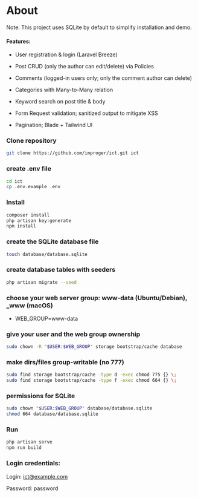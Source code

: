 # About

Note: This project uses SQLite by default to simplify installation and demo.

#### Features:

* User registration & login (Laravel Breeze)

* Post CRUD (only the author can edit/delete) via Policies

* Comments (logged-in users only; only the comment author can delete)

* Categories with Many-to-Many relation

* Keyword search on post title & body

* Form Request validation; sanitized output to mitigate XSS

* Pagination; Blade + Tailwind UI




### Clone repository

```bash
git clone https://github.com/improger/ict.git ict
```

### create .env file
```bash
cd ict
cp .env.example .env
```


### Install
```bash
composer install
php artisan key:generate
npm install
```

### create the SQLite database file
```bash
touch database/database.sqlite
```

### create database tables with seeders
```bash
php artisan migrate --seed
```

### choose your web server group: www-data (Ubuntu/Debian), _www (macOS)
* WEB_GROUP=www-data

### give your user and the web group ownership
```bash
sudo chown -R "$USER:$WEB_GROUP" storage bootstrap/cache database
````

### make dirs/files group-writable (no 777)
```bash
sudo find storage bootstrap/cache -type d -exec chmod 775 {} \;
sudo find storage bootstrap/cache -type f -exec chmod 664 {} \;
```

### permissions for SQLite
```bash
sudo chown "$USER:$WEB_GROUP" database/database.sqlite
chmod 664 database/database.sqlite
```

### Run
```bash
php artisan serve
npm run build
```

### Login credentials:
Login: ict@example.com

Password: password

